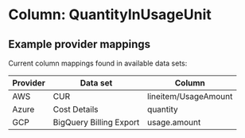 # Column: QuantityInUsageUnit

## Example provider mappings

Current column mappings found in available data sets:

| Provider | Data set                | Column               |
|----------|-------------------------|----------------------|
| AWS      | CUR                     | lineitem/UsageAmount |
| Azure    | Cost Details            | quantity             |
| GCP      | BigQuery Billing Export | usage.amount               |
